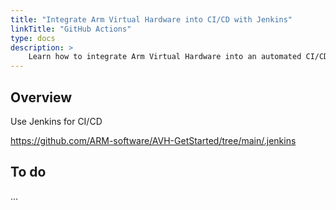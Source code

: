```yaml
---
title: "Integrate Arm Virtual Hardware into CI/CD with Jenkins"
linkTitle: "GitHub Actions"
type: docs
description: >
    Learn how to integrate Arm Virtual Hardware into an automated CI/CD development flow with Jenkins.
---
```

## Overview

Use Jenkins for CI/CD

https://github.com/ARM-software/AVH-GetStarted/tree/main/.jenkins

## To do

...
